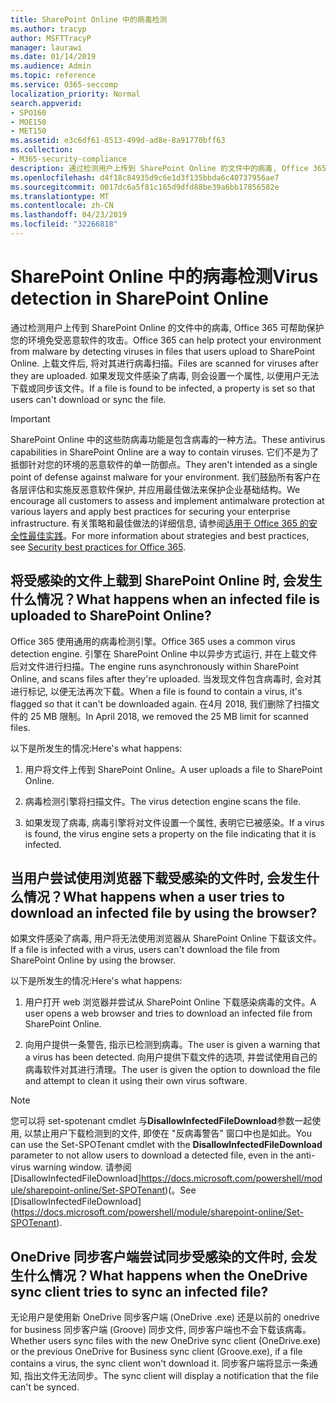 ```yaml
---
title: SharePoint Online 中的病毒检测
ms.author: tracyp
author: MSFTTracyP
manager: laurawi
ms.date: 01/14/2019
ms.audience: Admin
ms.topic: reference
ms.service: O365-seccomp
localization_priority: Normal
search.appverid:
- SPO160
- MOE150
- MET150
ms.assetid: e3c6df61-8513-499d-ad8e-8a91770bff63
ms.collection:
- M365-security-compliance
description: 通过检测用户上传到 SharePoint Online 的文件中的病毒, Office 365 可帮助保护您的环境免受恶意软件的攻击。 上载文件后, 将对其进行病毒扫描。 如果发现文件感染了病毒, 则会设置一个属性, 以便用户无法下载或同步该文件。
ms.openlocfilehash: d4f18c84935d9c6e1d3f135bbda6c40737956ae7
ms.sourcegitcommit: 0017dc6a5f81c165d9dfd88be39a6bb17856582e
ms.translationtype: MT
ms.contentlocale: zh-CN
ms.lasthandoff: 04/23/2019
ms.locfileid: "32266818"
---
```

# <a name="virus-detection-in-sharepoint-online"></a><span data-ttu-id="53ba8-105">SharePoint Online 中的病毒检测</span><span class="sxs-lookup"><span data-stu-id="53ba8-105">Virus detection in SharePoint Online</span></span>

<span data-ttu-id="53ba8-106">通过检测用户上传到 SharePoint Online 的文件中的病毒, Office 365 可帮助保护您的环境免受恶意软件的攻击。</span><span class="sxs-lookup"><span data-stu-id="53ba8-106">Office 365 can help protect your environment from malware by detecting viruses in files that users upload to SharePoint Online.</span></span> <span data-ttu-id="53ba8-107">上载文件后, 将对其进行病毒扫描。</span><span class="sxs-lookup"><span data-stu-id="53ba8-107">Files are scanned for viruses after they are uploaded.</span></span> <span data-ttu-id="53ba8-108">如果发现文件感染了病毒, 则会设置一个属性, 以便用户无法下载或同步该文件。</span><span class="sxs-lookup"><span data-stu-id="53ba8-108">If a file is found to be infected, a property is set so that users can't download or sync the file.</span></span>
  
> [!IMPORTANT]
> <span data-ttu-id="53ba8-109">SharePoint Online 中的这些防病毒功能是包含病毒的一种方法。</span><span class="sxs-lookup"><span data-stu-id="53ba8-109">These antivirus capabilities in SharePoint Online are a way to contain viruses.</span></span> <span data-ttu-id="53ba8-110">它们不是为了抵御针对您的环境的恶意软件的单一防御点。</span><span class="sxs-lookup"><span data-stu-id="53ba8-110">They aren't intended as a single point of defense against malware for your environment.</span></span> <span data-ttu-id="53ba8-111">我们鼓励所有客户在各层评估和实施反恶意软件保护, 并应用最佳做法来保护企业基础结构。</span><span class="sxs-lookup"><span data-stu-id="53ba8-111">We encourage all customers to assess and implement antimalware protection at various layers and apply best practices for securing your enterprise infrastructure.</span></span> <span data-ttu-id="53ba8-112">有关策略和最佳做法的详细信息, 请参阅[适用于 Office 365 的安全性最佳实践](security-best-practices.md)。</span><span class="sxs-lookup"><span data-stu-id="53ba8-112">For more information about strategies and best practices, see [Security best practices for Office 365](security-best-practices.md).</span></span> 
  
## <a name="what-happens-when-an-infected-file-is-uploaded-to-sharepoint-online"></a><span data-ttu-id="53ba8-113">将受感染的文件上载到 SharePoint Online 时, 会发生什么情况？</span><span class="sxs-lookup"><span data-stu-id="53ba8-113">What happens when an infected file is uploaded to SharePoint Online?</span></span>

<span data-ttu-id="53ba8-114">Office 365 使用通用的病毒检测引擎。</span><span class="sxs-lookup"><span data-stu-id="53ba8-114">Office 365 uses a common virus detection engine.</span></span> <span data-ttu-id="53ba8-115">引擎在 SharePoint Online 中以异步方式运行, 并在上载文件后对文件进行扫描。</span><span class="sxs-lookup"><span data-stu-id="53ba8-115">The engine runs asynchronously within SharePoint Online, and scans files after they're uploaded.</span></span> <span data-ttu-id="53ba8-116">当发现文件包含病毒时, 会对其进行标记, 以便无法再次下载。</span><span class="sxs-lookup"><span data-stu-id="53ba8-116">When a file is found to contain a virus, it's flagged so that it can't be downloaded again.</span></span> <span data-ttu-id="53ba8-117">在4月 2018, 我们删除了扫描文件的 25 MB 限制。</span><span class="sxs-lookup"><span data-stu-id="53ba8-117">In April 2018, we removed the 25 MB limit for scanned files.</span></span>
  
<span data-ttu-id="53ba8-118">以下是所发生的情况:</span><span class="sxs-lookup"><span data-stu-id="53ba8-118">Here's what happens:</span></span>
  
1. <span data-ttu-id="53ba8-119">用户将文件上传到 SharePoint Online。</span><span class="sxs-lookup"><span data-stu-id="53ba8-119">A user uploads a file to SharePoint Online.</span></span>
    
2. <span data-ttu-id="53ba8-120">病毒检测引擎将扫描文件。</span><span class="sxs-lookup"><span data-stu-id="53ba8-120">The virus detection engine scans the file.</span></span>
    
3. <span data-ttu-id="53ba8-121">如果发现了病毒, 病毒引擎将对文件设置一个属性, 表明它已被感染。</span><span class="sxs-lookup"><span data-stu-id="53ba8-121">If a virus is found, the virus engine sets a property on the file indicating that it is infected.</span></span>
    
## <a name="what-happens-when-a-user-tries-to-download-an-infected-file-by-using-the-browser"></a><span data-ttu-id="53ba8-122">当用户尝试使用浏览器下载受感染的文件时, 会发生什么情况？</span><span class="sxs-lookup"><span data-stu-id="53ba8-122">What happens when a user tries to download an infected file by using the browser?</span></span>

<span data-ttu-id="53ba8-123">如果文件感染了病毒, 用户将无法使用浏览器从 SharePoint Online 下载该文件。</span><span class="sxs-lookup"><span data-stu-id="53ba8-123">If a file is infected with a virus, users can't download the file from SharePoint Online by using the browser.</span></span>
  
<span data-ttu-id="53ba8-124">以下是所发生的情况:</span><span class="sxs-lookup"><span data-stu-id="53ba8-124">Here's what happens:</span></span>
  
1. <span data-ttu-id="53ba8-125">用户打开 web 浏览器并尝试从 SharePoint Online 下载感染病毒的文件。</span><span class="sxs-lookup"><span data-stu-id="53ba8-125">A user opens a web browser and tries to download an infected file from SharePoint Online.</span></span>
    
2. <span data-ttu-id="53ba8-126">向用户提供一条警告, 指示已检测到病毒。</span><span class="sxs-lookup"><span data-stu-id="53ba8-126">The user is given a warning that a virus has been detected.</span></span> <span data-ttu-id="53ba8-127">向用户提供下载文件的选项, 并尝试使用自己的病毒软件对其进行清理。</span><span class="sxs-lookup"><span data-stu-id="53ba8-127">The user is given the option to download the file and attempt to clean it using their own virus software.</span></span>

> [!NOTE]
> <span data-ttu-id="53ba8-128">您可以将 set-spotenant cmdlet 与**DisallowInfectedFileDownload**参数一起使用, 以禁止用户下载检测到的文件, 即使在 "反病毒警告" 窗口中也是如此。</span><span class="sxs-lookup"><span data-stu-id="53ba8-128">You can use the Set-SPOTenant cmdlet with the **DisallowInfectedFileDownload** parameter to not allow users to download a detected file, even in the anti-virus warning window.</span></span> <span data-ttu-id="53ba8-129">请参阅 [DisallowInfectedFileDownload]https://docs.microsoft.com/powershell/module/sharepoint-online/Set-SPOTenant)(。</span><span class="sxs-lookup"><span data-stu-id="53ba8-129">See [DisallowInfectedFileDownload] (https://docs.microsoft.com/powershell/module/sharepoint-online/Set-SPOTenant).</span></span>
    
## <a name="what-happens-when-the-onedrive-sync-client-tries-to-sync-an-infected-file"></a><span data-ttu-id="53ba8-130">OneDrive 同步客户端尝试同步受感染的文件时, 会发生什么情况？</span><span class="sxs-lookup"><span data-stu-id="53ba8-130">What happens when the OneDrive sync client tries to sync an infected file?</span></span>

<span data-ttu-id="53ba8-131">无论用户是使用新 OneDrive 同步客户端 (OneDrive .exe) 还是以前的 onedrive for business 同步客户端 (Groove) 同步文件, 同步客户端也不会下载该病毒。</span><span class="sxs-lookup"><span data-stu-id="53ba8-131">Whether users sync files with the new OneDrive sync client (OneDrive.exe) or the previous OneDrive for Business sync client (Groove.exe), if a file contains a virus, the sync client won't download it.</span></span> <span data-ttu-id="53ba8-132">同步客户端将显示一条通知, 指出文件无法同步。</span><span class="sxs-lookup"><span data-stu-id="53ba8-132">The sync client will display a notification that the file can't be synced.</span></span>
  

